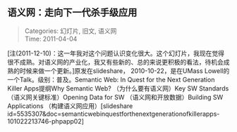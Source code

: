 语义网：走向下一代杀手级应用
---
    
> Categories: 幻灯片, 旧文, 语义网  
> Time: 2011-04-04
    
[注(2011-12-10)：这一年我对这个问题认识变化很大。这个幻灯片，我现在觉得很不成熟。对语义网的产业化，我又有些新的、总的来说更积极的看法，待机会成熟的时候来做一个更新。]原发在slideshare， 2010-10-22，是在UMass Lowell的一个Talk。级别：普及。Semantic Web: In Quest for the Next Generation Killer Apps提纲Why Semantic Web? （为什么要有语义网）Key SW Standards （语义网关键标准）Opening Data for SW （语义网和开放数据）Building SW Applications （构建语义网应用）[slideshare id=5535307&doc=semanticwebinquestforthenextgenerationofkillerapps-101022213746-phpapp02]     
    